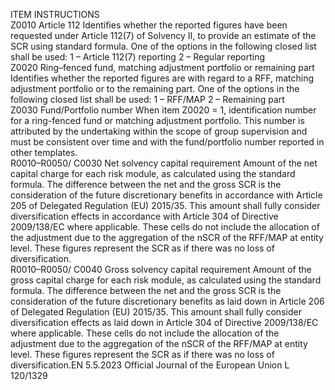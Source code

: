  
ITEM  INSTRUCTIONS  
Z0010  Article 112  Identifies whether the reported figures have been requested under Article 112(7) of 
Solvency II, to provide an estimate of the SCR using standard formula. 
One of the options in the following closed list shall be used: 
1 – Article 112(7) reporting 
2 – Regular reporting  
Z0020  Ring–fenced fund, 
matching adjustment 
portfolio or remaining 
part  Identifies whether the reported figures are with regard to a RFF, matching adjustment 
portfolio or to the remaining part. One of the options in the following closed list 
shall be used: 
1 – RFF/MAP 
2 – Remaining part  
Z0030  Fund/Portfolio number  When item Z0020 = 1, identification number for a ring-fenced fund or matching 
adjustment portfolio. This number is attributed by the undertaking within the scope 
of group supervision and must be consistent over time and with the fund/portfolio 
number reported in other templates.  
R0010–R0050/ 
C0030  Net solvency capital 
requirement  Amount of the net capital charge for each risk module, as calculated using the 
standard formula. 
The difference between the net and the gross SCR is the consideration of the future 
discretionary benefits in accordance with Article 205 of Delegated Regulation (EU) 
2015/35. 
This amount shall fully consider diversification effects in accordance with Article 304 
of Directive 2009/138/EC where applicable. 
These cells do not include the allocation of the adjustment due to the aggregation of 
the nSCR of the RFF/MAP at entity level. These figures represent the SCR as if there 
was no loss of diversification.  
R0010–R0050/ 
C0040  Gross solvency capital 
requirement  Amount of the gross capital charge for each risk module, as calculated using the 
standard formula. 
The difference between the net and the gross SCR is the consideration of the future 
discretionary benefits as laid down in Article 206 of Delegated Regulation (EU) 
2015/35. 
This amount shall fully consider diversification effects as laid down in Article 304 of 
Directive 2009/138/EC where applicable. 
These cells do not include the allocation of the adjustment due to the aggregation of 
the nSCR of the RFF/MAP at entity level. These figures represent the SCR as if there 
was no loss of diversification.EN  5.5.2023 Official Journal of the European Union L 120/1329